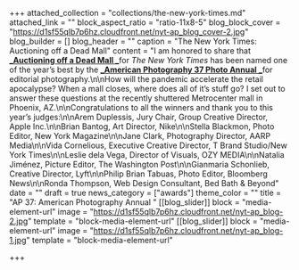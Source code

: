 +++
attached_collection = "collections/the-new-york-times.md"
attached_link = ""
block_aspect_ratio = "ratio-11x8-5"
blog_block_cover = "https://d1sf55qlb7p6hz.cloudfront.net/nyt-ap_blog_cover-2.jpg"
blog_builder = []
blog_header = ""
caption = "The New York Times: Auctioning off a Dead Mall"
content = "I am honored to share that [**_Auctioning off a Dead Mall _**](https://jesserieser.com/collections/nytimes-metrocenter)for _The New York Times_ has been named one of the year’s best by the [**_American Photography 37 Photo Annual _**](https://www.ai-ap.com/slideshow/AP/36/?status=selected%22%20%5Cl%20%22267)for editorial photography.\n\nHow will the pandemic accelerate the retail apocalypse? When a mall closes, where does all of it’s stuff go? I set out to answer these questions at the recently shuttered Metrocenter mall in Phoenix, AZ.\n\nCongratulations to all the winners and thank you to this year’s judges:\n\nArem Duplessis, Jury Chair, Group Creative Director, Apple Inc.\n\nBrian Bantog, Art Director, Nike\n\nStella Blackmon, Photo Editor, New York Magazine\n\nJane Clark, Photography Director, AARP Media\n\nVida Cornelious, Executive Creative Director, T Brand Studio/New York Times\n\nLeslie dela Vega, Director of Visuals, OZY MEDIA\n\nNatalia Jiménez, Picture Editor, The Washington Post\n\nGianmaria Schonlieb, Creative Director, Lyft\n\nPhilip Brian Tabuas, Photo Editor, Bloomberg News\n\nRonda Thompson, Web Design Consultant, Bed Bath & Beyond"
date = ""
draft = true
news_category = ["awards"]
theme_color = ""
title = "AP 37: American Photography Annual "
[[blog_slider]]
block = "media-element-url"
image = "https://d1sf55qlb7p6hz.cloudfront.net/nyt-ap_blog-2.jpg"
template = "block-media-element-url"
[[blog_slider]]
block = "media-element-url"
image = "https://d1sf55qlb7p6hz.cloudfront.net/nyt-ap_blog-1.jpg"
template = "block-media-element-url"

+++
